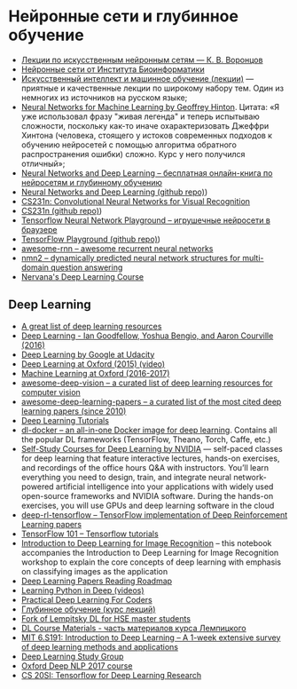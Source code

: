 # Нейронные сети и глубинное обучение


* [Лекции по искусственным нейронным сетям — К. В. Воронцов](http://www.ccas.ru/voron/download/NeuralNets.pdf)
* [Нейронные сети от Института Биоинформатики](https://stepic.org/s/eg4Xe6Ry)
* [Искусственный интеллект и машинное обучение (лекции)](https://ulearn.azurewebsites.net/Course/AIML/) — приятные и качественные лекции по широкому набору тем. Один из немногих из источников на русском языке;
* [Neural Networks for Machine Learning by Geoffrey Hinton](https://www.coursera.org/course/neuralnets). Цитата: «Я уже использовал фразу "живая легенда" и теперь испытываю сложности, поскольку как-то иначе охарактеризовать Джеффри Хинтона (человека, стоящего у истоков современных подходов к обучению нейросетей с помощью алгоритма обратного распространения ошибки) сложно. Курс у него получился отличный»;
* [Neural Networks and Deep Learning – бесплатная онлайн-книга по нейросетям и глубинному обучению](http://neuralnetworksanddeeplearning.com/index.html) 
* [Neural Networks and Deep Learning (github repo)](https://github.com/mnielsen/neural-networks-and-deep-learning))
* [CS231n: Convolutional Neural Networks for Visual Recognition](http://vision.stanford.edu/teaching/cs231n/) 
* [CS231n (github repo)](https://github.com/cs231n))
* [Tensorflow Neural Network Playground – игрушечные нейросети в браузере](http://playground.tensorflow.org/)  
* [TensorFlow Playground (github repo)](https://github.com/tensorflow/playground))
* [awesome-rnn – awesome recurrent neural networks](https://github.com/kjw0612/awesome-rnn)
* [nmn2 – dynamically predicted neural network structures for multi-domain question answering](https://github.com/jacobandreas/nmn2)
* [Nervana's Deep Learning Course](https://www.nervanasys.com/deep-learning-tutorials/)

## Deep Learning

* [A great list of deep learning resources](https://omtcyfz.github.io/2016/08/29/Deep-Learning-Resources.html)
* [Deep Learning - Ian Goodfellow, Yoshua Bengio, and Aaron Courville (2016)](http://www.deeplearningbook.org)
* [Deep Learning by Google at Udacity](https://www.udacity.com/course/deep-learning--ud730)
* [Deep Learning at Oxford (2015) (video)](https://www.youtube.com/playlist?list=PLE6Wd9FR--EfW8dtjAuPoTuPcqmOV53Fu)
* [Machine Learning at Oxford (2016-2017)](http://www.cs.ox.ac.uk/teaching/courses/2016-2017/ml/)
* [awesome-deep-vision – a curated list of deep learning resources for computer vision](https://github.com/kjw0612/awesome-deep-vision)
* [awesome-deep-learning-papers – a curated list of the most cited deep learning papers (since 2010)](https://github.com/terryum/awesome-deep-learning-papers)
* [Deep Learning Tutorials](https://github.com/subokita/DeepLearningTutorials)
* [dl-docker – an all-in-one Docker image for deep learning](https://github.com/saiprashanths/dl-docker). Contains all the popular DL frameworks (TensorFlow, Theano, Torch, Caffe, etc.)
* [Self-Study Courses for Deep Learning by NVIDIA](https://developer.nvidia.com/deep-learning-courses) — self-paced classes for deep learning that feature interactive lectures, hands-on exercises, and recordings of the office hours Q&A with instructors. You’ll learn everything you need to design, train, and integrate neural network-powered artificial intelligence into your applications with widely used open-source frameworks and NVIDIA software. During the hands-on exercises, you will use GPUs and deep learning software in the cloud
* [deep-rl-tensorflow – TensorFlow implementation of Deep Reinforcement Learning papers](https://github.com/carpedm20/deep-rl-tensorflow)
* [TensorFlow 101 – Tensorflow tutorials](https://github.com/sjchoi86/Tensorflow-101)
* [Introduction to Deep Learning for Image Recognition](https://github.com/rouseguy/scipyUS2016_dl-image) – this notebook accompanies the Introduction to Deep Learning for Image Recognition workshop to explain the core concepts of deep learning with emphasis on classifying images as the application
* [Deep Learning Papers Reading Roadmap](https://github.com/songrotek/Deep-Learning-Papers-Reading-Roadmap)
* [Learning Python in Deep (videos)](https://www.youtube.com/watch?v=jqo1fPEJwDw&list=PLbW_am_GRTo1vIxMK4jUc9ZLvW-P6QL6N)
* [Practical Deep Learning For Coders](http://course.fast.ai)
* [Глубинное обучение (курс лекций)](http://www.machinelearning.ru/wiki/index.php?title=Dl)
* [Fork of Lempitsky DL for HSE master students](https://github.com/yandexdataschool/HSE_deeplearning)
* [DL Course Materials - часть материалов курса Лемпицкого](https://github.com/ddtm/dl-course)
* [MIT 6.S191: Introduction to Deep Learning – A 1-week extensive survey of deep learning methods and applications](http://introtodeeplearning.com/index.html)
* [Deep Learning Study Group](https://github.com/the-deep-learners)
* [Oxford Deep NLP 2017 course](https://github.com/oxford-cs-deepnlp-2017/lectures)
* [CS 20SI: Tensorflow for Deep Learning Research](http://web.stanford.edu/class/cs20si/syllabus.html)